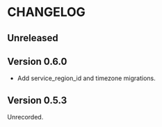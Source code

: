 # CHANGELOG

## Unreleased

## Version 0.6.0
* Add service_region_id and timezone migrations.

## Version 0.5.3
Unrecorded.
